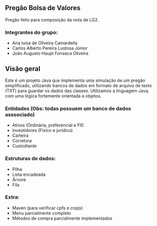 ## Pregão Bolsa de Valores
Pregão feito para composição da nota de LG2.

### Integrantes do grupo:
- Ana luísa de Oliveira Camardella
- Carlos Alberto Pereira Lustosa Júnior
- João Augusto Haupt Fonseca Oliveira

## Visão geral
Este é um projeto Java que implementa uma simulação de um pregão simplificado, utilizando bancos de dados em formato de arquivo de texto (TXT) para guardar os dados das classes. Utilizamos a linguagem Java, com uma lógica fortemente orientada a objetos.

### Entidades (Obs: todas possuem um banco de dados asssociado)
- Ativos (Ordinária, preferencial e FII)
- Investidores (Físico e jurídico)
- Carteira
- Corretora
- Custodiante

### Estruturas de dados:
- Pilha
- Lista encadeada
- Árvore
- Fila

### Extra:
- Maven (para verificar cpfs e cnpjs)
- Menu parcialmente completo
- Métodos de compra parcialmente implementados

